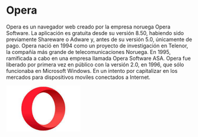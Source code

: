 # Opera

Opera es un navegador web creado por la empresa noruega Opera Software. La aplicación es gratuita desde su versión 8.50, habiendo sido previamente Shareware o Adware y, antes de su versión 5.0, únicamente de pago. Opera nació en 1994 como un proyecto de investigación en Telenor, la compañía más grande de telecomunicaciones Noruega. En 1995, ramificada a cabo en una empresa llamada Opera Software ASA. Opera fue liberado por primera vez en público con la versión 2.0, en 1996, que sólo funcionaba en Microsoft Windows. En un intento por capitalizar en los mercados para dispositivos moviles conectados a Internet.

<img src="https://github.com/raulvazquez007/SMX2-M8UF1A3.-Historia-de-la-webTasca/blob/main/opera.jpg" alt="opera" width="200"/>





